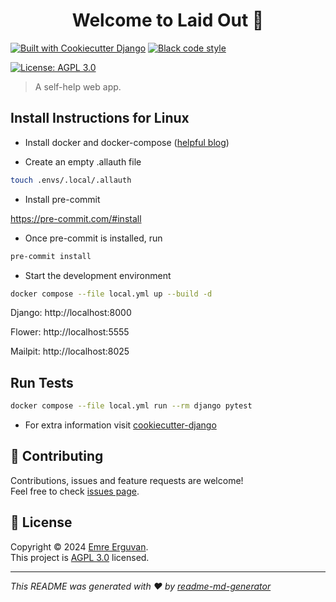 <h1 align="center">Welcome to Laid Out 👋</h1>

[![Built with Cookiecutter Django](https://img.shields.io/badge/built%20with-Cookiecutter%20Django-ff69b4.svg?logo=cookiecutter)](https://github.com/cookiecutter/cookiecutter-django/)
[![Black code style](https://img.shields.io/badge/code%20style-black-000000.svg)](https://github.com/ambv/black)

<p>
  <a href="https://github.com/chopin-coding/laid-out/blob/main/LICENSE" target="_blank">
    <img alt="License: AGPL 3.0" src="https://img.shields.io/badge/License-AGPL 3.0-yellow.svg" />
  </a>
</p>

> A self-help web app.

## Install Instructions for Linux

- Install docker and
  docker-compose ([helpful blog](https://www.digitalocean.com/community/tutorials/how-to-install-and-use-docker-on-ubuntu-22-04))


- Create an empty .allauth file

```sh
touch .envs/.local/.allauth
```

- Install pre-commit

https://pre-commit.com/#install

- Once pre-commit is installed, run

```sh
pre-commit install
```

- Start the development environment

```sh
docker compose --file local.yml up --build -d
```

Django: http://localhost:8000

Flower: http://localhost:5555

Mailpit: http://localhost:8025

## Run Tests

```sh
docker compose --file local.yml run --rm django pytest
```

- For extra information
  visit [cookiecutter-django](https://cookiecutter-django.readthedocs.io/en/latest/developing-locally-docker.html)

## 🤝 Contributing

Contributions, issues and feature requests are welcome!<br />Feel free to
check [issues page](https://github.com/chopin-coding/laid-out/issues).

## 📝 License

Copyright © 2024 [Emre Erguvan](https://github.com/chopin-coding).<br />
This project is [AGPL 3.0](https://github.com/chopin-coding/laid-out/blob/main/LICENSE) licensed.

***
_This README was generated with ❤️ by [readme-md-generator](https://github.com/kefranabg/readme-md-generator)_
